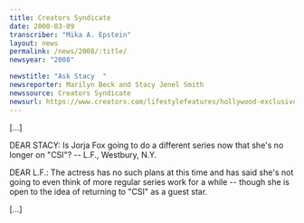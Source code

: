 ```yaml
---
title: Creators Syndicate
date: 2008-03-09
transcriber: "Mika A. Epstein"
layout: news
permalink: /news/2008/:title/
newsyear: "2008"

newstitle: "Ask Stacy  "
newsreporter: Marilyn Beck and Stacy Jenel Smith
newssource: Creators Syndicate
newsurl: https://www.creators.com/lifestylefeatures/hollywood-exclusive/ask-stacy-2008-03-08.html
---
```



[...]

DEAR STACY: Is Jorja Fox going to do a different series now that she's no longer on "CSI"? -- L.F., Westbury, N.Y.

DEAR L.F.: The actress has no such plans at this time and has said she's not going to even think of more regular series work for a while -- though she is open to the idea of returning to "CSI" as a guest star.

[...]
